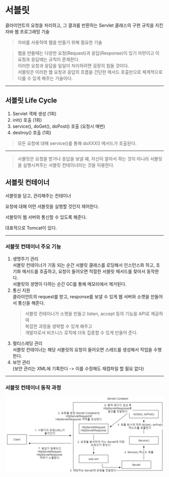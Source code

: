 # 서블릿

클라이언트의 요청을 처리하고, 그 결과를 반환하는 Servlet 클래스의 구현 규칙을 지킨 자바 웹 프로그래밍 기술

> 자바를 사용하여 웹을 만들기 위해 필요한 기술

> 웹을 만들때는 다양한 요청(Request)과 응답(Response)이 있기 마련이고 이 요청과 응답에는 규칙이 존재한다.  
> 이러한 요청과 응답을 일일이 처리하려면 굉장히 힘들 것이다.  
> 서블릿은 이러한 웹 요청과 응답의 흐름을 간단한 메서드 호출만으로 체계적으로 다룰 수 있게 해주는 기술이다.

---

## 서블릿 Life Cycle

1. Servlet 객체 생성 (1회)
2. init() 호출 (1회)
3. service(), doGet(), doPost() 호출 (요청시 매번)
4. destroy() 호출 (1회)

> 모든 요청에 대해 service()를 통해 doXXX() 메서드가 호출된다.

---

> 사블릿은 요청을 받거나 응답을 보낼 떄, 자신이 알아서 하는 것이 아니라 서블릿을 실행시켜주는 서블릿 컨테이너라는 것을 이용한다.

## 서블릿 컨테이너

서블릿을 담고, 관리해주는 컨테이너

요청에 대해 어떤 서블릿을 실행할 것인지 제어한다.

서블릿이 웹 서버와 통신할 수 있도록 해준다.

대표적으로 Tomcat이 있다.

---

### 서블릿 컨테이너 주요 기능

1. 생명주기 관리  
   서블릿 컨테이너가 기동 되는 순간 서블릿 클래스를 로딩해서 인스턴스화 하고, 초기화 메서드를 호출하고, 요청이 들어오면 적절한 서블릿 메서드를 찾아서 동작한다.  
   서블릿의 생명이 다하는 순간 GC를 통해 메모리에서 제거된다.
2. 통신 지원  
   클라이언트의 request를 받고, response를 보낼 수 있게 웹 서버와 소켓을 만들어서 통신을 해준다.
   > 서블릿 컨테이너가 소켓을 만들고 listen, accept 등의 기능을 API로 제공하여  
   > 복잡한 과정을 생략할 수 있게 해주고  
   > 개발자로서 비즈니스 로직에 더욱 집중할 수 있게 만들어 준다.
3. 멀티스레딩 관리  
   서블릿 컨테이너는 해당 서블릿의 요청이 들어오면 스레드를 생성해서 작업을 수행한다.
4. 보안 관리  
   (보안 관리는 XML에 기록한다 -> 이를 수정해도 재컴파일 할 필요 없다)
   
---

### 서블릿 컨테이너 동작 과정

<img src="../img/servlet_1.png" width="700">

